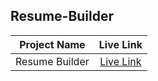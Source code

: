 ## Resume-Builder

|Project Name| Live Link|
|:---:|:---:|
|Resume Builder|[Live Link](https://pa-resume-builder.netlify.app/)|
